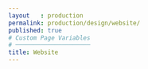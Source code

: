 ```yaml
---
layout   : production
permalink: production/design/website/
published: true
# Custom Page Variables
# ─────────────────────
title: Website
---
```

